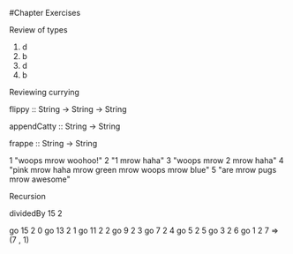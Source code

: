 #Chapter Exercises


Review of types

1) d
2) b
3) d
4) b

Reviewing currying

flippy :: String -> String -> String

appendCatty :: String -> String

frappe :: String -> String


1 "woops mrow woohoo!"
2 "1 mrow haha"
3 "woops mrow 2 mrow haha"
4 "pink mrow haha mrow green mrow woops mrow blue"
5 "are mrow pugs mrow awesome"


Recursion

dividedBy 15 2

go 15 2 0
go 13 2 1
go 11 2 2
go  9 2 3
go  7 2 4
go  5 2 5
go  3 2 6
go  1 2 7
=> (7 , 1)
